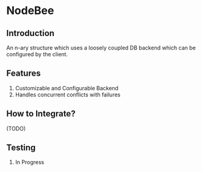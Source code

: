# NodeBee

## Introduction
An n-ary structure which uses a loosely coupled DB backend which can be configured by the client.

## Features
1. Customizable and Configurable Backend
2. Handles concurrent conflicts with failures

## How to Integrate?

(TODO)

## Testing
1. In Progress